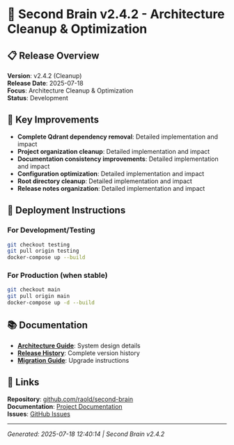 # 🧹 Second Brain v2.4.2 - Architecture Cleanup & Optimization

## 📋 Release Overview

**Version**: v2.4.2 (Cleanup)  
**Release Date**: 2025-07-18  
**Focus**: Architecture Cleanup & Optimization  
**Status**: Development

## 🎯 Key Improvements

- **Complete Qdrant dependency removal**: Detailed implementation and impact
- **Project organization cleanup**: Detailed implementation and impact
- **Documentation consistency improvements**: Detailed implementation and impact
- **Configuration optimization**: Detailed implementation and impact
- **Root directory cleanup**: Detailed implementation and impact
- **Release notes organization**: Detailed implementation and impact

## 🚀 Deployment Instructions

### For Development/Testing
```bash
git checkout testing
git pull origin testing
docker-compose up --build
```

### For Production (when stable)
```bash
git checkout main
git pull origin main
docker-compose up -d --build
```

## 📚 Documentation

- **[Architecture Guide](../architecture/ARCHITECTURE.md)**: System design details
- **[Release History](README.md)**: Complete version history
- **[Migration Guide](MIGRATION_v2.4.2.md)**: Upgrade instructions

## 🔗 Links

**Repository**: [github.com/raold/second-brain](https://github.com/raold/second-brain)  
**Documentation**: [Project Documentation](../../README.md)  
**Issues**: [GitHub Issues](https://github.com/raold/second-brain/issues)

---
*Generated: 2025-07-18 12:40:14 | Second Brain v2.4.2*

